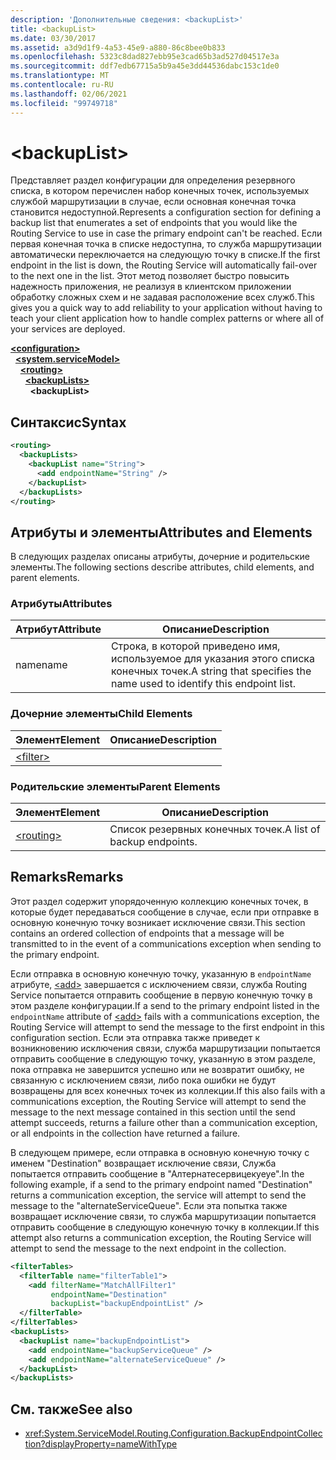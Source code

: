```yaml
---
description: 'Дополнительные сведения: <backupList>'
title: <backupList>
ms.date: 03/30/2017
ms.assetid: a3d9d1f9-4a53-45e9-a880-86c8bee0b833
ms.openlocfilehash: 5323c8dad827ebb95e3cad65b3ad527d04517e3a
ms.sourcegitcommit: ddf7edb67715a5b9a45e3dd44536dabc153c1de0
ms.translationtype: MT
ms.contentlocale: ru-RU
ms.lasthandoff: 02/06/2021
ms.locfileid: "99749718"
---
```

# \<backupList>

<span data-ttu-id="13651-102">Представляет раздел конфигурации для определения резервного списка, в котором перечислен набор конечных точек, используемых службой маршрутизации в случае, если основная конечная точка становится недоступной.</span><span class="sxs-lookup"><span data-stu-id="13651-102">Represents a configuration section for defining a backup list that enumerates a set of endpoints that you would like the Routing Service to use in case the primary endpoint can't be reached.</span></span> <span data-ttu-id="13651-103">Если первая конечная точка в списке недоступна, то служба маршрутизации автоматически переключается на следующую точку в списке.</span><span class="sxs-lookup"><span data-stu-id="13651-103">If the first endpoint in the list is down, the Routing Service will automatically fail-over to the next one in the list.</span></span>  <span data-ttu-id="13651-104">Этот метод позволяет быстро повысить надежность приложения, не реализуя в клиентском приложении обработку сложных схем и не задавая расположение всех служб.</span><span class="sxs-lookup"><span data-stu-id="13651-104">This gives you a quick way to add reliability to your application without having to teach your client application how to handle complex patterns or where all of your services are deployed.</span></span>  
  
[**\<configuration>**](../configuration-element.md)\
&nbsp;&nbsp;[**\<system.serviceModel>**](system-servicemodel.md)\
&nbsp;&nbsp;&nbsp;&nbsp;[**\<routing>**](routing.md)\
&nbsp;&nbsp;&nbsp;&nbsp;&nbsp;&nbsp;[**\<backupLists>**](backuplists.md)\
&nbsp;&nbsp;&nbsp;&nbsp;&nbsp;&nbsp;&nbsp;&nbsp;**\<backupList>**  
  
## <a name="syntax"></a><span data-ttu-id="13651-105">Синтаксис</span><span class="sxs-lookup"><span data-stu-id="13651-105">Syntax</span></span>  
  
```xml  
<routing>
  <backupLists>
    <backupList name="String">
      <add endpointName="String" />
    </backupList>
  </backupLists>
</routing>
```  
  
## <a name="attributes-and-elements"></a><span data-ttu-id="13651-106">Атрибуты и элементы</span><span class="sxs-lookup"><span data-stu-id="13651-106">Attributes and Elements</span></span>  

 <span data-ttu-id="13651-107">В следующих разделах описаны атрибуты, дочерние и родительские элементы.</span><span class="sxs-lookup"><span data-stu-id="13651-107">The following sections describe attributes, child elements, and parent elements.</span></span>  
  
### <a name="attributes"></a><span data-ttu-id="13651-108">Атрибуты</span><span class="sxs-lookup"><span data-stu-id="13651-108">Attributes</span></span>  
  
|<span data-ttu-id="13651-109">Атрибут</span><span class="sxs-lookup"><span data-stu-id="13651-109">Attribute</span></span>|<span data-ttu-id="13651-110">Описание</span><span class="sxs-lookup"><span data-stu-id="13651-110">Description</span></span>|  
|---------------|-----------------|  
|<span data-ttu-id="13651-111">name</span><span class="sxs-lookup"><span data-stu-id="13651-111">name</span></span>|<span data-ttu-id="13651-112">Строка, в которой приведено имя, используемое для указания этого списка конечных точек.</span><span class="sxs-lookup"><span data-stu-id="13651-112">A string that specifies the name used to identify this endpoint list.</span></span>|  
  
### <a name="child-elements"></a><span data-ttu-id="13651-113">Дочерние элементы</span><span class="sxs-lookup"><span data-stu-id="13651-113">Child Elements</span></span>  
  
|<span data-ttu-id="13651-114">Элемент</span><span class="sxs-lookup"><span data-stu-id="13651-114">Element</span></span>|<span data-ttu-id="13651-115">Описание</span><span class="sxs-lookup"><span data-stu-id="13651-115">Description</span></span>|  
|-------------|-----------------|  
|[\<filter>](filter.md)||  
  
### <a name="parent-elements"></a><span data-ttu-id="13651-116">Родительские элементы</span><span class="sxs-lookup"><span data-stu-id="13651-116">Parent Elements</span></span>  
  
|<span data-ttu-id="13651-117">Элемент</span><span class="sxs-lookup"><span data-stu-id="13651-117">Element</span></span>|<span data-ttu-id="13651-118">Описание</span><span class="sxs-lookup"><span data-stu-id="13651-118">Description</span></span>|  
|-------------|-----------------|  
|[\<routing>](routing.md)|<span data-ttu-id="13651-119">Список резервных конечных точек.</span><span class="sxs-lookup"><span data-stu-id="13651-119">A list of backup endpoints.</span></span>|  
  
## <a name="remarks"></a><span data-ttu-id="13651-120">Remarks</span><span class="sxs-lookup"><span data-stu-id="13651-120">Remarks</span></span>  

 <span data-ttu-id="13651-121">Этот раздел содержит упорядоченную коллекцию конечных точек, в которые будет передаваться сообщение в случае, если при отправке в основную конечную точку возникает исключение связи.</span><span class="sxs-lookup"><span data-stu-id="13651-121">This section contains an ordered collection of endpoints that a message will be transmitted to in the event of a communications exception when sending to the primary endpoint.</span></span>  
  
 <span data-ttu-id="13651-122">Если отправка в основную конечную точку, указанную в `endpointName` атрибуте, [\<add>](add-of-entries.md) завершается с исключением связи, служба Routing Service попытается отправить сообщение в первую конечную точку в этом разделе конфигурации.</span><span class="sxs-lookup"><span data-stu-id="13651-122">If a send to the primary endpoint listed in the `endpointName` attribute of [\<add>](add-of-entries.md) fails with a communications exception, the Routing Service will attempt to send the message to the first endpoint in this configuration section.</span></span> <span data-ttu-id="13651-123">Если эта отправка также приведет к возникновению исключения связи, служба маршрутизации попытается отправить сообщение в следующую точку, указанную в этом разделе, пока отправка не завершится успешно или не возвратит ошибку, не связанную с исключением связи, либо пока ошибки не будут возвращены для всех конечных точек из коллекции.</span><span class="sxs-lookup"><span data-stu-id="13651-123">If this also fails with a communications exception, the Routing Service will attempt to send the message to the next message contained in this section until the send attempt succeeds, returns a failure other than a communication exception, or all endpoints in the collection have returned a failure.</span></span>  
  
 <span data-ttu-id="13651-124">В следующем примере, если отправка в основную конечную точку с именем "Destination" возвращает исключение связи, Служба попытается отправить сообщение в "Алтернатесервицекуеуе".</span><span class="sxs-lookup"><span data-stu-id="13651-124">In the following example, if a send to the primary endpoint named "Destination" returns a communication exception, the service will attempt to send the message to the "alternateServiceQueue".</span></span> <span data-ttu-id="13651-125">Если эта попытка также возвращает исключение связи, то служба маршрутизации попытается отправить сообщение в следующую конечную точку в коллекции.</span><span class="sxs-lookup"><span data-stu-id="13651-125">If this attempt also returns a communication exception, the Routing Service will attempt to send the message to the next endpoint in the collection.</span></span>  
  
```xml  
<filterTables>
  <filterTable name="filterTable1">
    <add filterName="MatchAllFilter1"
         endpointName="Destination"
         backupList="backupEndpointList" />
  </filterTable>
</filterTables>
<backupLists>
  <backupList name="backupEndpointList">
    <add endpointName="backupServiceQueue" />
    <add endpointName="alternateServiceQueue" />
  </backupList>
</backupLists>
```  
  
## <a name="see-also"></a><span data-ttu-id="13651-126">См. также</span><span class="sxs-lookup"><span data-stu-id="13651-126">See also</span></span>

- <xref:System.ServiceModel.Routing.Configuration.BackupEndpointCollection?displayProperty=nameWithType>

